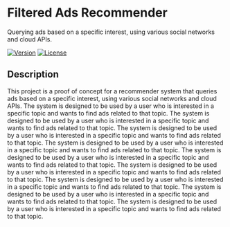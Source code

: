 # Filtered Ads Recommender
 Querying ads based on a specific interest, using various social networks and cloud APIs.

[![Version](https://img.shields.io/badge/version-0.1-brightgreen.svg)](https://pypi.org/project/ad-topic-recommender/)
[![License](https://img.shields.io/badge/license-CC%20BY--NC--SA%204.0-blue.svg)](https://creativecommons.org/licenses/by-nc-sa/4.0/)

## Description

This project is a proof of concept for a recommender system that queries ads based on a specific interest, 
using various social networks and cloud APIs. The system is designed to be used by a user who is interested 
in a specific topic and wants to find ads related to that topic. The system is designed to be used by a 
user who is interested in a specific topic and wants to find ads related to that topic. The system is 
designed to be used by a user who is interested in a specific topic and wants to find ads related to that 
topic. The system is designed to be used by a user who is interested in a specific topic and wants to find 
ads related to that topic. The system is designed to be used by a user who is interested in a specific topic 
and wants to find ads related to that topic. The system is designed to be used by a user who is interested 
in a specific topic and wants to find ads related to that topic. The system is designed to be used by a 
user who is interested in a specific topic and wants to find ads related to that topic. The system is 
designed to be used by a user who is interested in a specific topic and wants to find ads related to that 
topic. The system is designed to be used by a user who is interested in a specific topic and wants to find 
ads related to that topic.